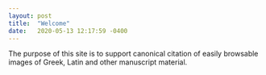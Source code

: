 ```yaml
---
layout: post
title:  "Welcome"
date:   2020-05-13 12:17:59 -0400
---
```


The purpose of this site is to support canonical citation of easily browsable images of Greek, Latin and other manuscript material.
